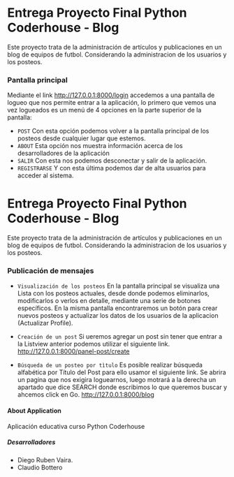 
# Entrega Proyecto Final Python Coderhouse - Blog
Este proyecto trata de la administración de artículos y publicaciones en un blog de equipos de futbol. Considerando la administracion de los usuarios y los posteos.


### Pantalla principal
Mediante el link http://127.0.0.1:8000/login accedemos a una pantalla de logueo que nos permite entrar a la aplicación, lo primero que vemos una vez logueados es un menú de 4 opciones en la parte superior de la pantalla:
- `POST`
Con esta opción podemos volver a la pantalla principal de los posteos desde cualquier lugar que estemos.
- `ABOUT`
Esta opción nos muestra información acerca de los desarrolladores de la aplicación
- `SALIR`
Con esta nos podemos desconectar y salir de la aplicación.
- `REGISTRARSE`
Y con esta última podemos dar de alta usuarios para acceder al sistema.
# Entrega Proyecto Final Python Coderhouse - Blog
Este proyecto trata de la administración de artículos y publicaciones en un blog de equipos de futbol. Considerando la administracion de los usuarios y los posteos.


### Publicación de mensajes
- `Visualización de los posteos`
En la pantalla principal se visualiza una Lista con los posteos actuales, desde donde podemos eliminarlos, modificarlos o verlos en detalle, mediante una serie de botones específicos. En la misma pantalla encontraremos un botón para crear nuevos posteos y actualizar los datos de los usuarios de la aplicacion (Actualizar Profile).

- `Creación de un post`
Si ueremos agregar un post sin tener que entrar a la Listview anterior podemos utilizar el siguiente link.
http://127.0.0.1:8000/panel-post/create

- `Búsqueda de un posteo por tìtulo`
Es posible realizar búsqueda alfabética por Título del Post para ello usamor el siguiente link. Se abrira un pagina que nos exigira loguearnos, luego motrará a la derecha un apartado que dice SEARCH donde escribimos lo que queremos buscar y ahcemos click en Go.
http://127.0.0.1:8000/blog




#### About Application
Aplicación educativa curso Python Coderhouse


##### Desarrolladores
- Diego Ruben Vaira.
- Claudio Bottero


